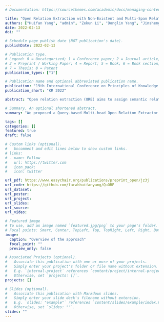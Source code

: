 ```yaml
---
# Documentation: https://sourcethemes.com/academic/docs/managing-content/

title: "Open Relation Extraction with Non-Existent and Multi-Span Relationships"
authors: ["Huifan Yang", "admin", "Zekun Li", "Donglin Yang", "Jinsheng Qi", "Bin Wu"]
date: 2022-02-13
doi: ""

# Schedule page publish date (NOT publication's date).
publishDate: 2022-02-13

# Publication type.
# Legend: 0 = Uncategorized; 1 = Conference paper; 2 = Journal article;
# 3 = Preprint / Working Paper; 4 = Report; 5 = Book; 6 = Book section;
# 7 = Thesis; 8 = Patent
publication_types: ["1"]

# Publication name and optional abbreviated publication name.
publication: "19th International Conference on Principles of Knowledge Representation and Reasoning, KR 2022"
publication_short: "KR 2022"

abstract: "Open relation extraction (ORE) aims to assign semantic relationships among arguments, essential to the automatic construction of knowledge graphs (KG). The previous ORE methods and some benchmark datasets consider a relation between two arguments as definitely existing and in a simple single-span form, neglecting possible non-existent relationships and flexible, expressive multi-span relations. However, detecting non-existent relations is necessary for a pipelined information extraction system (first performing named entity recognition then relation extraction), and multi-span relationships contribute to the diversity of connections in KGs. To fulfill the practical demands of ORE, we design a novel Query-based Multi-head Open Relation Extractor (QuORE) to extract single/multi-span relations and detect non-existent relationships effectively. Moreover, we re-construct some public datasets covering English and Chinese to derive augmented and multi-span relation tuples. Extensive experiment results show that our method outperforms the stateof-the-art ORE model LOREM in the extraction of existing single/multi-span relations and the overall performances on four datasets with non-existent relationships. Our code and data are publicly available."

# Summary. An optional shortened abstract.
summary: "We proposed a Query-based Multi-head Open Relation Extractor (QuORE) to extract single/multi-span relations and detect non-existent relationships effectively."

tags: []
categories: []
featured: true
draft: false

# Custom links (optional).
#   Uncomment and edit lines below to show custom links.
# links:
# - name: Follow
#   url: https://twitter.com
#   icon_pack:
#   icon: twitter

url_pdf: https://www.easychair.org/publications/preprint_open/jz3j
url_code: https://github.com/farahhuifanyang/QuORE
url_dataset:
url_poster:
url_project:
url_slides:
url_source:
url_video:

# Featured image
# To use, add an image named `featured.jpg/png` to your page's folder. 
# Focal points: Smart, Center, TopLeft, Top, TopRight, Left, Right, BottomLeft, Bottom, BottomRight.
image:
  caption: "Overview of the approach"
  focal_point: ""
  preview_only: false

# Associated Projects (optional).
#   Associate this publication with one or more of your projects.
#   Simply enter your project's folder or file name without extension.
#   E.g. `internal-project` references `content/project/internal-project/index.md`.
#   Otherwise, set `projects: []`.
projects: []

# Slides (optional).
#   Associate this publication with Markdown slides.
#   Simply enter your slide deck's filename without extension.
#   E.g. `slides: "example"` references `content/slides/example/index.md`.
#   Otherwise, set `slides: ""`.
slides: ""
---
```

